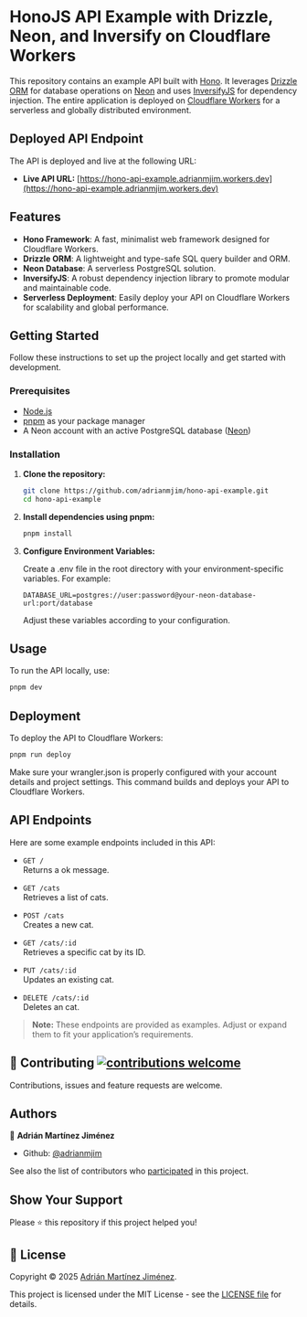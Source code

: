 # HonoJS API Example with Drizzle, Neon, and Inversify on Cloudflare Workers

This repository contains an example API built with [Hono](https://github.com/honojs/hono). It leverages [Drizzle ORM](https://github.com/drizzle-team/drizzle-orm) for database operations on [Neon](https://neon.tech) and uses [InversifyJS](https://github.com/inversify/InversifyJS) for dependency injection. The entire application is deployed on [Cloudflare Workers](https://workers.cloudflare.com) for a serverless and globally distributed environment.

## Deployed API Endpoint

The API is deployed and live at the following URL:

- **Live API URL:** [https://hono-api-example.adrianmjim.workers.dev](https://hono-api-example.adrianmjim.workers.dev)

## Features

- **Hono Framework**: A fast, minimalist web framework designed for Cloudflare Workers.
- **Drizzle ORM**: A lightweight and type-safe SQL query builder and ORM.
- **Neon Database**: A serverless PostgreSQL solution.
- **InversifyJS**: A robust dependency injection library to promote modular and maintainable code.
- **Serverless Deployment**: Easily deploy your API on Cloudflare Workers for scalability and global performance.

## Getting Started

Follow these instructions to set up the project locally and get started with development.

### Prerequisites

- [Node.js](https://nodejs.org/)
- [pnpm](https://pnpm.io/) as your package manager
- A Neon account with an active PostgreSQL database ([Neon](https://neon.tech))

### Installation

1. **Clone the repository:**

   ```bash
   git clone https://github.com/adrianmjim/hono-api-example.git
   cd hono-api-example
   ```

2. **Install dependencies using pnpm:**

    ```bash
    pnpm install
    ```

3. **Configure Environment Variables:**
  
    Create a .env file in the root directory with your environment-specific variables. For example:
  
    ```env
    DATABASE_URL=postgres://user:password@your-neon-database-url:port/database
    ```

    Adjust these variables according to your configuration.

## Usage

To run the API locally, use:

  ```bash
  pnpm dev
  ```

## Deployment
To deploy the API to Cloudflare Workers:

  ```bash
  pnpm run deploy
  ```

Make sure your wrangler.json is properly configured with your account details and project settings. This command builds and deploys your API to Cloudflare Workers.

## API Endpoints

Here are some example endpoints included in this API:

- `GET /`  
  Returns a ok message.

- `GET /cats`  
  Retrieves a list of cats.

- `POST /cats`  
  Creates a new cat.

- `GET /cats/:id`  
  Retrieves a specific cat by its ID.

- `PUT /cats/:id`  
  Updates an existing cat.

- `DELETE /cats/:id`  
  Deletes an cat.

> **Note:** These endpoints are provided as examples. Adjust or expand them to fit your application’s requirements.


## 🤝 Contributing [![contributions welcome](https://img.shields.io/badge/contributions-welcome-brightgreen.svg?style=flat)](https://github.com/adrianmjim/hono-api-example/issues)

Contributions, issues and feature requests are welcome.

## Authors

👤 **Adrián Martínez Jiménez**

- Github: [@adrianmjim](https://github.com/adrianmjim)

See also the list of contributors who [participated](https://github.com/adrianmjim/hono-api-example/contributors) in this project.

## Show Your Support

Please ⭐️ this repository if this project helped you!

## 📝 License

Copyright © 2025 [Adrián Martínez Jiménez](https://github.com/adrianmjim).

This project is licensed under the MIT License - see the [LICENSE file](LICENSE) for details.